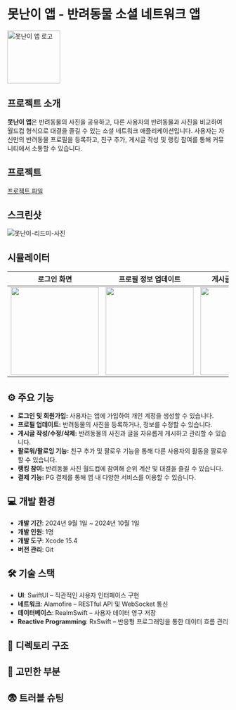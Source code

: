 # **못난이 앱** - 반려동물 소셜 네트워크 앱
<img src="https://github.com/user-attachments/assets/23c7f3b8-6d2d-42a5-beca-07a78feb3ede" alt="못난이 앱 로고" width="120" height="120">

## 프로젝트 소개
**못난이 앱**은 반려동물의 사진을 공유하고, 다른 사용자의 반려동물과 사진을 비교하여 월드컵 형식으로 대결을 즐길 수 있는 소셜 네트워크 애플리케이션입니다. 사용자는 자신만의 반려동물 프로필을 등록하고, 친구 추가, 게시글 작성 및 랭킹 참여를 통해 커뮤니티에서 소통할 수 있습니다.

## 프로젝트
[프로젝트 파일](https://github.com/Acasiax/MyUglyPet)

## 스크린샷
![못난이-리드미-사진](https://github.com/user-attachments/assets/50d45fba-a887-4874-8198-b064876c17fd)


## 시뮬레이터
| 로그인 화면 | 프로필 정보 업데이트 | 게시글 등록/수정/삭제 | 팔로워/팔로잉 기능 | 랭킹 참여 | PG 결제 |
|---------------|---------------|---------------|---------------|---------------|---------------|
| <img src="URL_TO_IMAGE_1" width="200" /> | <img src="URL_TO_IMAGE_2" width="200" /> | <img src="URL_TO_IMAGE_3" width="200" /> | <img src="URL_TO_IMAGE_4" width="200" /> | <img src="URL_TO_IMAGE_5" width="200" /> | <img src="URL_TO_IMAGE_6" width="200" /> |

## ⚙️ 주요 기능

- **로그인 및 회원가입:** 사용자는 앱에 가입하여 개인 계정을 생성할 수 있습니다.
- **프로필 업데이트:** 반려동물의 사진을 등록하거나, 정보를 수정할 수 있습니다.
- **게시글 작성/수정/삭제:** 반려동물의 사진과 글을 자유롭게 게시하고 관리할 수 있습니다.
- **팔로워/팔로잉 기능:** 친구 추가 및 팔로우 기능을 통해 다른 사용자의 활동을 팔로우할 수 있습니다.
- **랭킹 참여:** 반려동물 사진 월드컵에 참여해 순위 계산 및 대결을 즐길 수 있습니다.
- **결제 기능:** PG 결제를 통해 앱 내 다양한 서비스를 이용할 수 있습니다.

## 💻 개발 환경

- **개발 기간**: 2024년 9월 1일 ~ 2024년 10월 1일
- **개발 인원**: 1명
- **개발 도구**: Xcode 15.4
- **버전 관리**: Git

## 🛠️ 기술 스택

- **UI**: SwiftUI – 직관적인 사용자 인터페이스 구현
- **네트워크**: Alamofire – RESTful API 및 WebSocket 통신
- **데이터베이스**: RealmSwift – 사용자 데이터 영구 저장
- **Reactive Programming**: RxSwift – 반응형 프로그래밍을 통한 데이터 흐름 관리

## 📁 디렉토리 구조

## 🤔 고민한 부분

## 😨 트러블 슈팅

